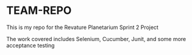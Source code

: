 # TEAM-REPO
This is my repo for the Revature Planetarium Sprint 2 Project

The work covered includes Selenium, Cucumber, Junit, and some more acceptance testing